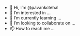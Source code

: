- 👋 Hi, I’m @pavankotehal
- 👀 I’m interested in ...
- 🌱 I’m currently learning ...
- 💞️ I’m looking to collaborate on ...
- 📫 How to reach me ...

<!---
pavankotehal/pavankotehal is a ✨ special ✨ repository because its `README.md` (this file) appears on your GitHub profile.
You can click the Preview link to take a look at your changes.
--->

